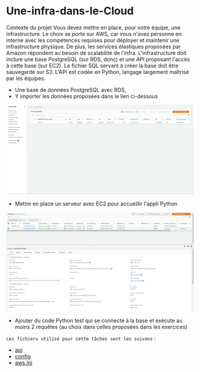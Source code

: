 # Une-infra-dans-le-Cloud
Contexte du projet Vous devez mettre en place, pour votre équipe, une infrastructure. Le choix se porte sur AWS, car vous n'avez personne en interne avec les compétences requises pour déployer et maintenir une infrastructure physique. De plus, les services élastiques proposées par Amazon répondent au besoin de scalabilité de l'infra.  L'infrastructure doit inclure une base PostgreSQL (sur RDS, donc) et une API proposant l'accès à cette base (sur EC2). Le fichier SQL servant à créer la base doit être sauvegardé sur S3.  L'API est codée en Python, langage largement maîtrisé par les équipes.


- Une base de données PostgreSQL avec RDS,
- Y importer les données proposées dans le lien ci-dessous

![image](/images/base_de_donnees.png)

- Mettre en place un serveur avec EC2 pour accueillir l'appli Python

![image](/images/EC2.png)

- Ajouter du code Python test qui se connecte à la base et exécute au moins 2 requêtes (au choix dans celles proposées dans les exercices)

`Les fichiers utilisé pour cette tâches sont les suivans` :
- [api]('/API/api.py')
- [config]('/API/config.py')
- [aws.ini]('/API/aws.ini')

